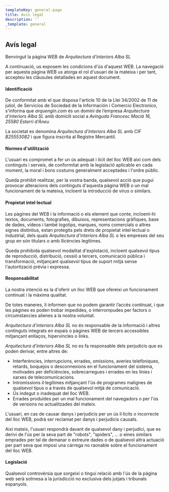 ```yaml
---
templateKey: general-page
title: Avís legal
description: ''
_template: general
---
```









## Avís legal

Benvingut la pàgina WEB de *Arquitectura d'interiors Alba SL*

A continuació, us exposem les condicions d'ús d'aquest WEB. La navegació per aquesta pàgina WEB us atorga el rol d'usuari de la mateixa i per tant, accepteu les clàusules detallades en aquest document.

#### Identificació

De conformitat amb el que disposa l'article 10 de la Llei 34/2002 de 11 de juliol, de Servicios de Sociedad de la Información i Comercio Electronico, s'informa que *arquengin.com* és un domini de l’empresa *Arquitectura d'interiors Alba SL* amb domicili social a *Avinguda Francesc Macià 16, 25580 Esterri d'Àneu*

La societat es denomina *Arquitectura d'interiors Alba SL* amb CIF *B25553082* i que figura inscrita al Registre Mercantil.

#### Normes d'utilització
L'usuari es compromet a fer un ús adequat i lícit del lloc WEB així com dels continguts i serveis, de conformitat amb la legislació aplicable en cada moment, la moral i bons costums generalment acceptades i l'ordre públic.

Queda prohibit realitzar, per la vostra banda, qualsevol acció que pugui provocar alteracions dels continguts d'aquesta pàgina WEB o un mal funcionament de la mateixa, incloent la introducció de virus o similars.

#### Propietat intel·lectual

Les pàgines del WEB i la informació o els element que conte, incloent-hi textos, documents, fotografies, dibuixos, representacions gràfiques, base de dades, vídeos i també logotips, marques, noms comercials o altres signes distintius, estan protegits pels drets de propietat intel·lectual o industrial, dels quals *Arquitectura d'interiors Alba SL* o les empreses del seu grup en són titulars o amb llicències legítimes.

Queda prohibida qualsevol modalitat d'explotació, incloent qualsevol tipus de reproducció, distribució, cessió a tercers, comunicació pública i transformació, mitjançant qualsevol tipus de suport mitjà sense l'autorització prèvia i expressa.

#### Responsabilitat

La nostra intenció es la d'oferir un lloc WEB que ofereixi un funcionament continuat i la màxima qualitat.

De totes maneres, li informen que no podem garantir l’accés continuat, i que les pàgines es poden trobar impedides, o interrompudes per factors o circumstancies alienes a la nostra voluntat.

*Arquitectura d'interiors Alba SL* no és responsable de la informació i altres continguts integrats en espais o pàgines WEB de tercers accessibles mitjançant enllaços, hipervincles o links.

*Arquitectura d'interiors Alba SL* no es fa responsable dels perjudicis que es poden derivar, entre altres de:

* Interferències, interrupcions, errades, omissions, averies telefòniques, retards, boquejos o desconnexions en el funcionament del sistema, motivades per deficiències, sobrecarregues i errades en les línies i xarxes de telecomunicacions.
* Intromissions il·legítimes mitjançant l'ús de programes malignes de qualsevol tipus o a través de qualsevol mitjà de comunicació.
* Ús indegut o inadequat del lloc WEB.
* Errades produïdes per un mal funcionament del navegadors o per l'ús de versions no actualitzades del mateix.

L'usuari, en cas de causar danys i perjudicis per un ús il·lícits o incorrecte del lloc WEB, podrà ser reclamat per danys i perjudicis causats.

Així mateix, l'usuari respondrà davant de qualsevol dany i perjudici, que es derivi de l'ús per la seva part de "robots", "spiders", ... o eines similars emprades per tal de demanar o extreure dades o de qualsevol altra actuació per part seva que imposi una càrrega  no raonable sobre el funcionament del lloc WEB.

#### Legislació

Qualsevol controvèrsia que sorgeixi o tingui relació amb l'ús de la pàgina web serà sotmesa a la jurisdicció no exclusiva dels jutjats i tribunals espanyols.
